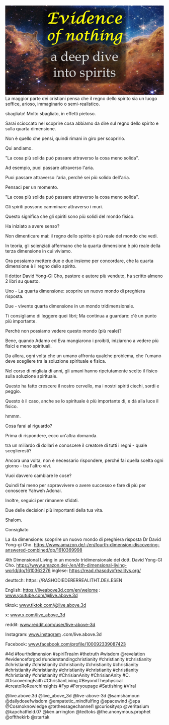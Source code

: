 ![Video cover image](../cover.jpg)
La maggior parte dei cristiani pensa che il regno dello spirito sia un luogo soffice, arioso, immaginario o semi-realistico.

sbagliato! Molto sbagliato, in effetti pietoso.

Sarai scioccato nel scoprire cosa abbiamo da dire sul regno dello spirito e sulla quarta dimensione.

Non è quello che pensi, quindi rimani in giro per scoprirlo.

Qui andiamo.

"La cosa più solida può passare attraverso la cosa meno solida".

Ad esempio, puoi passare attraverso l'aria.

Puoi passare attraverso l'aria, perché sei più solido dell'aria.

Pensaci per un momento.

"La cosa più solida può passare attraverso la cosa meno solida".

Gli spiriti possono camminare attraverso i muri.

Questo significa che gli spiriti sono più solidi del mondo fisico.

Ha iniziato a avere senso?

Non dimenticare mai: il regno dello spirito è più reale del mondo che vedi.

In teoria, gli scienziati affermano che la quarta dimensione è più reale della terza dimensione in cui viviamo.

Ora possiamo mettere due e due insieme per concordare, che la quarta dimensione è il regno dello spirito.

Il dottor David Yong-Gi Cho, pastore e autore più venduto, ha scritto almeno 2 libri su questo.

Uno - La quarta dimensione: scoprire un nuovo mondo di preghiera risposta.

Due - vivente quarta dimensione in un mondo tridimensionale.

Ti consigliamo di leggere quei libri; Ma continua a guardare: c'è un punto più importante.

Perché non possiamo vedere questo mondo (più reale)?

Bene, quando Adamo ed Eva mangiarono i proibiti, iniziarono a vedere più fisici e meno spirituali.

Da allora, ogni volta che un umano affronta qualche problema, che l'umano deve scegliere tra la soluzione spirituale e fisica.

Nel corso di migliaia di anni, gli umani hanno ripetutamente scelto il fisico sulla soluzione spirituale.

Questo ha fatto crescere il nostro cervello, ma i nostri spiriti ciechi, sordi e peggio.

Questo è il caso, anche se lo spirituale è più importante di, e dà alla luce il fisico.

hmmm.

Cosa farai al riguardo?

Prima di rispondere, ecco un'altra domanda.

tra un miliardo di dollari e conoscere il creatore di tutti i regni - quale sceglieresti?

Ancora una volta, non è necessario rispondere, perché fai quella scelta ogni giorno - tra l'altro vivi.

Vuoi davvero cambiare le cose?

Quindi fai meno per sopravvivere o avere successo e fare di più per conoscere Yahweh Adonai.

Inoltre, seguici per rimanere sfidati.

Due delle decisioni più importanti della tua vita.

Shalom.


Consigliato

La 4a dimensione: scoprire un nuovo mondo di preghiera risposta Dr David Yong-gi Cho.
https://www.amazon.de/-/en/fourth-dimension-discovering-answered-combined/dp/1610369998

4th Dimensional Living in un mondo tridimensionale del dott. David Yong-GI Cho.
https://www.amazon.de/-/en/4th-dimensional-living-world/dp/1610362276
inglese: https://read.rhasodyofrealitys.org/

deuttsch: https: //RASHODIEDERERREALITHT.DE/LESEN

English: https://liveabove3d.com/en/welome : www.youtube.com/@live.above.3d

tiktok: www.tiktok.com/@live.above.3d


x: www.x.com/live_above_3d

reddit: www.reddit.com/user/live-above-3d

Instagram: www.instagram .com/live.above.3d

Facebook: www.facebook.com/profile/100092339087423

#4d #fourthdimension #spiriTrealm #thetruth #wisdom @revelation #evidenceforgod #understandingchristianity #christianity #christianity #christianity #christianity #christianity #christianity #christianity #christianity #christianity #christianity #christianity #christianity #christianity #christianity #ChrisianAnity #ChrisianAnity #C. #DiscoveringFaith #ChristianLiving #BeyondThephysical #creatoRoRearchInsights #Fyp #Foryoupage #Sattishing #Viral

@live.above.3d @live_above_3d @live-above-3d @samshamoun @dailydosefwisdom @empatetic_mindfulfing @spacewind @spa @Cosmoknowledge @tethessagechannel1 @curiositysp @veritasium @kapchatfield.07 @ken.arrington @tedtoks @the.anonymous.prophet @offthekirb @startak




